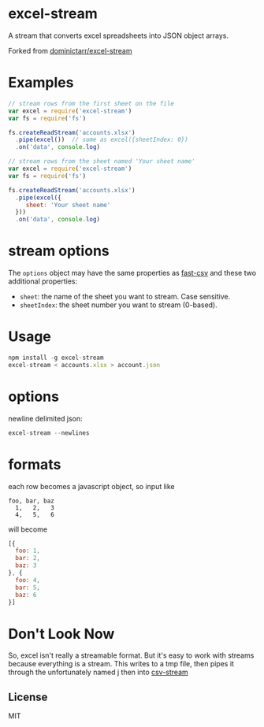 # excel-stream

A stream that converts excel spreadsheets into JSON object arrays.

Forked from [dominictarr/excel-stream](https://github.com/dominictarr/excel-stream)

# Examples

``` js
// stream rows from the first sheet on the file
var excel = require('excel-stream')
var fs = require('fs')

fs.createReadStream('accounts.xlsx')
  .pipe(excel())  // same as excel({sheetIndex: 0})
  .on('data', console.log)

```

``` js
// stream rows from the sheet named 'Your sheet name'
var excel = require('excel-stream')
var fs = require('fs')

fs.createReadStream('accounts.xlsx')
  .pipe(excel({
     sheet: 'Your sheet name'
  }))
  .on('data', console.log)

```

# stream options

The `options` object may have the same properties as [fast-csv](https://github.com/C2FO/fast-csv) and these two additional properties:

 * `sheet`: the name of the sheet you want to stream. Case sensitive.
 * `sheetIndex`: the sheet number you want to stream (0-based).

# Usage

``` js
npm install -g excel-stream
excel-stream < accounts.xlsx > account.json
```

# options

newline delimited json:

```js
excel-stream --newlines
```

# formats

each row becomes a javascript object, so input like

``` csv
foo, bar, baz
  1,   2,   3
  4,   5,   6
```

will become

``` js
[{
  foo: 1,
  bar: 2,
  baz: 3
}, {
  foo: 4,
  bar: 5,
  baz: 6
}]

```

# Don't Look Now

So, excel isn't really a streamable format.
But it's easy to work with streams because everything is a stream.
This writes to a tmp file, then pipes it through the unfortunately named [j](https://npm.im/j)
then into [csv-stream](https://npm.im/csv-stream)


## License

MIT
